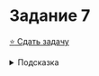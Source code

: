 # Задание 7
[:star: Сдать задачу](https://codeforces.com/problemset/problem/50/A)
<details>
<summary>Подсказка</summary>
Подумайте про четность и нечетность
</details>
